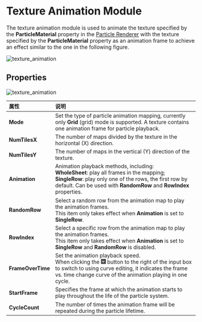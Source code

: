 # Texture Animation Module

The texture animation module is used to animate the texture specified by the **ParticleMaterial** property in the [Particle Renderer](./renderer.md) with the texture specified by the **ParticleMaterial** property as an animation frame to achieve an effect similar to the one in the following figure.

![texture_animation](particle-system/texture_animation.gif)

## Properties

![texture_animation](particle-system/texture_animation.png)

| 属性 | 说明 |
| :--- | :--- |
| **Mode** | Set the type of particle animation mapping, currently only **Grid** (grid) mode is supported. A texture contains one animation frame for particle playback.
| **NumTilesX** | The number of maps divided by the texture in the horizontal (X) direction.
| **NumTilesY** | The number of maps in the vertical (Y) direction of the texture.
| **Animation** | Animation playback methods, including:<br> **WholeSheet**: play all frames in the mapping;<br> **SingleRow**: play only one of the rows, the first row by default. Can be used with **RandomRow** and **RowIndex** properties.
| **RandomRow** | Select a random row from the animation map to play the animation frames.<br>This item only takes effect when **Animation** is set to **SingleRow**.
| **RowIndex** | Select a specific row from the animation map to play the animation frames.<br>This item only takes effect when **Animation** is set to **SingleRow** and **RandomRow** is disabled.
| **FrameOverTime** | Set the animation playback speed.<br>When clicking the ![menu button](main-module/menu-button.png) button to the right of the input box to switch to using curve editing, it indicates the frame vs. time change curve of the animation playing in one cycle.
| **StartFrame** | Specifies the frame at which the animation starts to play throughout the life of the particle system.
| **CycleCount** | The number of times the animation frame will be repeated during the particle lifetime.